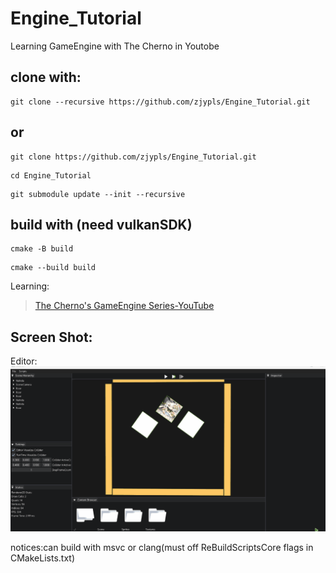 # Engine_Tutorial
Learning GameEngine with The Cherno in Youtobe  
## clone with:  
```
git clone --recursive https://github.com/zjypls/Engine_Tutorial.git
```
## or
```
git clone https://github.com/zjypls/Engine_Tutorial.git
```
```
cd Engine_Tutorial
```
```
git submodule update --init --recursive
```
## build with (need vulkanSDK)
```
cmake -B build
```
```
cmake --build build
```
Learning:  
>[The Cherno's GameEngine Series-YouTube](https://www.youtube.com/playlist?list=PLlrATfBNZ98dC-V-N3m0Go4deliWHPFwT)
>
>
  
## Screen Shot:
Editor:
![EditorMain](./Assets/ReadMe/Gif/Editor.gif)

notices:can build with msvc or clang(must off ReBuildScriptsCore flags in CMakeLists.txt)
